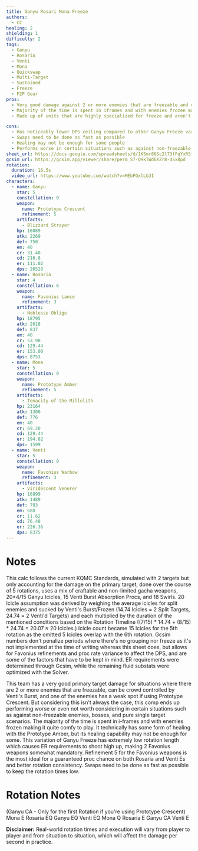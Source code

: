 ```yaml
---
title: Ganyu Rosari Mona Freeze
authors:
  - CC
healing: 2
shielding: 1
difficulty: 2
tags:
  - Ganyu
  - Rosaria
  - Venti
  - Mona
  - Quickswap
  - Multi-Target
  - Sustained
  - Freeze
  - F2P Gear
pros:
  - Very good damage against 2 or more enemies that are freezable and can be crowd controlled by Venti's Burst
  - Majority of the time is spent in iframes and with enemies frozen making it very comfy
  - Made up of units that are highly specialized for freeze and aren't highly contested for as a result

cons:
  - Has noticeably lower DPS ceiling compared to other Ganyu Freeze variations fully composed of limited and standard 5-star characters  
  - Swaps need to be done as fast as possible
  - Healing may not be enough for some people
  - Performs worse in certain situations such as against non-freezable enemies, bosses, and pure single target scenarios
sheet_url: https://docs.google.com/spreadsheets/d/1KSmr86Sc2l73fFqYxR5l_7l847elqnzj-Tffwz0i70E/edit#gid=1035782785
gcsim_url: https://gcsim.app/viewer/share/perm_S7-QHkTWd6XZr8-4Sx8pd
rotation:
  duration: 16.5s
  video_url: https://www.youtube.com/watch?v=MEbFQxlLbJI
characters:
  - name: Ganyu
    star: 5
    constellation: 0
    weapon:
      name: Prototype Crescent
      refinement: 5
    artifacts:
      - Blizzard Strayer
    hp: 16089
    atk: 2269
    def: 750
    em: 40
    cr: 31.48
    cd: 216.8
    er: 111.02
    dps: 20528
  - name: Rosaria
    star: 4
    constellation: 6
    weapon:
      name: Favonius Lance
      refinement: 3
    artifacts:
      - Noblesse Oblige
    hp: 18795
    atk: 2618
    def: 837
    em: 40
    cr: 53.98
    cd: 129.44
    er: 153.00
    dps: 8753
  - name: Mona
    star: 5
    constellation: 0
    weapon:
      name: Prototype Amber
      refinement: 5
    artifacts:
      - Tenacity of the Millelith
    hp: 23164
    atk: 1300
    def: 776
    em: 40
    cr: 69.20
    cd: 129.44
    er: 194.82
    dps: 1599
  - name: Venti
    star: 5
    constellation: 0
    weapon:
      name: Favonius Warbow
      refinement: 3
    artifacts:
      - Viridescent Venerer
    hp: 16899
    atk: 1489
    def: 793
    em: 680
    cr: 11.62
    cd: 76.48
    er: 226.36
    dps: 8375
---
```

 
# **Notes**

This calc follows the current KQMC Standards, simulated with 2 targets but only accounting for the damage on the primary target, done over the course of 5 rotations, uses a mix of craftable and non-limited gacha weapons, 20*4/15 Ganyu Icicles, 15 Venti Burst Absorption Procs, and 18 Swirls. 20 Icicle assumption was derived by weighing the average icicles for split enemies and sucked by Venti's Burst/Frozen (14.74 Icicles = 2 Split Targets, 24.74 = 2 Venti'd Targets) and each multiplied by the duration of the mentioned conditions based on the Rotation Timeline ((7/15) * 14.74 + (8/15) * 24.74 = 20.07 ≈ 20 Icicles.) Icicle count became 15 Icicles for the 5th rotation as the omitted 5 Icicles overlap with the 6th rotation. Gcsim numbers don't penalize periods where there's no grouping nor freeze as it's not implemented at the time of writing whereas this sheet does, but allows for Favonius refinements and proc rate variance to affect the DPS, and are some of the factors that have to be kept in mind. ER requirements were determined through Gcsim, while the remaining fluid substats were optimized with the Solver.

This team has a very good primary target damage for situations where there are 2 or more enemies that are freezable, can be crowd controlled by Venti's Burst, and one of the enemies has a weak spot if using Prototype Crescent. But considering this isn't always the case, this comp ends up performing worse or even not worth considering in certain situations such as against non-freezable enemies, bosses, and pure single target scenarios. The majority of the time is spent in i-frames and with enemies frozen making it quite comfy to play. It technically has some form of healing with the Prototype Amber, but its healing capability may not be enough for some. This variation of Ganyu Freeze has extremely low rotation length which causes ER requirements to shoot high up, making 2 Favonius weapons somewhat mandatory. Refinement 5 for the Favonius weapons is the most ideal for a guaranteed proc chance on both Rosaria and Venti Es and better rotation consistency. Swaps need to be done as fast as possible to keep the rotation times low.
 
# **Rotation Notes**
 
(Ganyu CA - Only for the first Rotation if you're using Prototype Crescent)
Mona E
Rosaria EQ
Ganyu EQ
Venti EQ
Mona Q
Rosaria E
Ganyu CA
Venti E
 
**Disclaimer:** Real-world rotation times and execution will vary from player to player and from situation to situation, which will affect the damage per second in practice. 